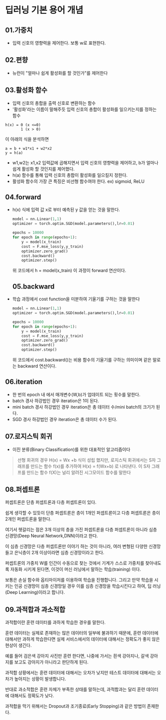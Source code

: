 # 딥러닝 기본 용어 개념

## 01.가중치 

* 입력 신호의 영향력을 제어한다. 보통 w로 표현한다.



## 02.편향

* 뉴런이 "얼마나 쉽게 활성화를 할 것인가"를 제어한다



## 03.활성화 함수

* 입력 신호의 총합을 출력 신호로 변환하는 함수
* '활성화'라는 이름이 말해주듯 입력 신호의 총합이 활성화를 일으키는지를 정하는 함수

```
h(x) = 0 (x <=0)
	   1 (x > 0)
```

이 아래의 식을 분석하면

```
a = b + w1*x1 + w2*x2
y = h(a)
```

* w1,w2는 x1,x2 입력값에 곱해지면서 입력 신호의 영향력을 제어하고, b가 얼마나 쉽게 활성화 할 것인지를 제어했다.
* h(a) 함수를 통해 입력 신호의 총합이 활성화를 일으킬지 정한다.
* 활성화 함수의 가장 큰 특징은 비선형 함수여야 한다. ex) sigmoid, ReLU



## 04.forward

* h(x) 식에 입력 값 x로 부터 예측된  y 값을 얻는 것을 말한다.

  ```python	
  model = nn.Linear(1,1)
  optimizer = torch.optim.SGD(model.parameters(),lr=0.01)
  
  epochs = 10000
  for epoch in range(epochs+1):
      y = model(x_train)
      cost = F.mse_loss(y,y_train)
      optimizer.zero_grad()
      cost.backward()
      optimizer.step()
  ```

  위 코드에서 h = model(x_train) 이 과정이 forward 연산이다.

  

  ## 05.backward

* 학습 과정에서 cost function을 미분하여 기울기를 구하는 것을 말한다

  ```python
  model = nn.Linear(1,1)
  optimizer = torch.optim.SGD(model.parameters(),lr=0.01)
  
  epochs = 10000
  for epoch in range(epochs+1):
      y = model(x_train)
      cost = F.mse_loss(y,y_train)
      optimizer.zero_grad()
      cost.backward()
      optimizer.step()
  ```

  위 코드에서  cost.backward()는 비용 함수의 기울기를 구하는 의미이며 같은 말로는 backward 연산이다.

## 06.iteration

* 한 번의 epoch 내 에서 매개변수(W,b)가 업데이트 되는 횟수를 말한다.
* batch 경사 하강법인 경우 iteration은 1이 된다.
* mini batch 경사 하강법인 경우 iteration은 총 데이터 수/mini batch의 크기가 된다.
* SGD 경사 하강법인 경우 iteration은 총 데이터 수가 된다.



## 07.로지스틱 회귀

* 이진 분류(Binary Classification)를 위한 대표적인 알고리즘이다

> 선형 회귀의 경우 H(x) = Wx +b 식이 성립 했지만, 로지스틱 회귀에서는 S자 그래프를 만드는 함수 f(x)를 추가하여 H(x) = f(Wx+b) 로 나타낸다. 이 S자 그래프를 만드는 함수 f(X)는 널리 알려진 시그모이드 함수를 말한다



## 08.퍼셉트론

퍼셉트론은 단층 퍼셉트론과 다층 퍼셉트론이 있다.

쉽게 생각할 수 있듯이 단층 퍼셉트론은 층이 1개인 퍼셉트론이고 다층 퍼셉트론은 층이 2개인 퍼셉트론을 말한다.

여기서 헷갈리는 점은 3개 이상의 층을 가진 퍼셉트론을 다층 퍼셉트론이 아니라 심층 신경망(Deep Neural Network,DNN)이라고 한다.

이 심층 신경망은 다층 퍼셉트론만 이야기 하는 것이 아니라, 여러 변형된 다양한 신경망들고 은닉층이 2개 이상이라면 심층 신경망이라고 한다.

퍼셉트론의 가중치 W를 인간이 수동으로 찾는 것에서 기계가 스스로 가중치를 찾아내도록 자동화 시키게 된다면, 이것이 머신 러닝에서 말하는 학습(training) 이다.

보통은 손실 함수와 옵티마이저를 이용하여 학습을 진행합니다. 그리고 만약 학습을 시키는 인공 신경망이 심층 신경망일 경우 이를 심층 신경망을 학습시킨다고 하여, 딥 러닝(Deep Learning)이라고 합니다.



## 09.과적합과 과소적합

과적합이란 훈련 데이터를 과하게 학습한 경우를 말한다.

훈련 데이터는 실제로 존재하는 많은 데이터의 일부에 불과하기 때문에, 훈련 데이터에 대해서만 과하게 학습한다면 실제 서비스에서의 데이터에 대해서는 정확도가 좋지 않은 현상이 생긴다.

예를 들어 검은색 강아지 사진만 훈련 한다면, 나중에 가서는 흰색 강아지나, 갈색 강아지를 보고도 강아지가 아니라고 판단하게 된다.

과적합 상황에서는 훈련 데이터에 대해서는 오차가 낮지만 테스트 데이터에 대해서는 오차가 높아지는 상황이 발생합니다.

반대로 과소적합은 훈련 자체가 부족한 상태를 말하는데, 과적합과는 달리 훈련 데이터에 대해서도 정확도가 낮다.

과적합을 막기 위해서는 Dropout과 조기종료(Early Stopping)과 같은 방법이 존재한다.





